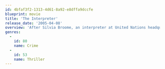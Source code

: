 ```yaml
---
id: 4bfaf3f2-1313-4d61-8a92-e8dffa9dccfe
blueprint: movie
title: 'The Interpreter'
release_date: '2005-04-08'
overview: 'After Silvia Broome, an interpreter at United Nations headquarters, overhears plans of an assassination, an American Secret Service agent is sent to investigate.'
genres:
  -
    id: 80
    name: Crime
  -
    id: 53
    name: Thriller
---
```

